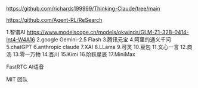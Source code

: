 
https://github.com/richards199999/Thinking-Claude/tree/main

https://github.com/Agent-RL/ReSearch

1.智谱AI https://www.modelscope.cn/models/okwinds/GLM-Z1-32B-0414-Int4-W4A16
2.google Gemini-2.5 Flash
3.腾讯元宝
4.阿里的通义千问
5.chatGPT
6.anthropic claude
7.XAI
8.LLama
9.可灵
10.豆包
11.文心一言
12.商汤
13.零一万物
14.百川
15.Kimi
16.阶跃星辰
17.MiniMax

FastRTC AI语音

MIT 团队